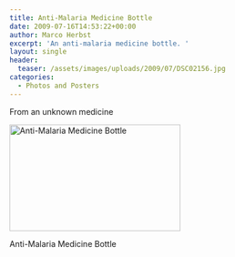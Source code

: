 ```yaml
---
title: Anti-Malaria Medicine Bottle
date: 2009-07-16T14:53:22+00:00
author: Marco Herbst
excerpt: 'An anti-malaria medicine bottle. '
layout: single
header:
  teaser: /assets/images/uploads/2009/07/DSC02156.jpg
categories:
  - Photos and Posters
---
```

From an unknown medicine

<div id="attachment_259" style="width: 310px" class="wp-caption alignnone">
  <a href="{{ base }}/assets/images/uploads/2009/07/DSC02156.jpg"><img class="size-medium wp-image-259" title="Anti-Malaria Medicine Bottle" alt="Anti-Malaria Medicine Bottle" src="{{ base }}/assets/images/uploads/2009/07/DSC02156.jpg" width="300" height="187" /></a>
  
  <p class="wp-caption-text">
    Anti-Malaria Medicine Bottle
  </p>
</div>